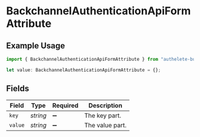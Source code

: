 # BackchannelAuthenticationApiFormAttribute

## Example Usage

```typescript
import { BackchannelAuthenticationApiFormAttribute } from "authelete-bundled/models/operations";

let value: BackchannelAuthenticationApiFormAttribute = {};
```

## Fields

| Field              | Type               | Required           | Description        |
| ------------------ | ------------------ | ------------------ | ------------------ |
| `key`              | *string*           | :heavy_minus_sign: | The key part.      |
| `value`            | *string*           | :heavy_minus_sign: | The value part.    |